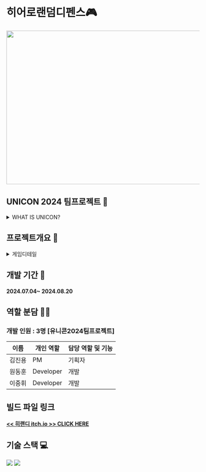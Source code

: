 # 히어로랜덤디펜스🎮
<img width="700" height="400" src="https://github.com/user-attachments/assets/f8044a8e-dcd0-495d-ba23-cc73c03133a2">

## UNICON 2024 팀프로젝트 👥
<details>
<summary>WHAT IS UNICON?</summary> 
<div markdown="1">
<br>

### [<< UNICON2024 출품작 링크>> CLICK HERE](https://unicon2024.notion.site/UNICON-2024-2efd0ae05b2948eda41b8ba445bb1cde)

<br>

<img width="1600" height="800" src="https://github.com/user-attachments/assets/ef3d5368-91c8-4d06-93ba-b43f611d78fc">
<img width="1600" height="800" src="https://github.com/user-attachments/assets/4639435f-fbd1-424a-a7a8-0fefdc76c871">

</div>
</details>

## 프로젝트개요 🔎
<details>
<summary>게임디테일</summary> 
<div markdown="1">
  
#### 게임설명1
<img width="600" src="https://github.com/user-attachments/assets/535a43a2-d9c6-43f4-b63f-aadaa18f586d">

#### 게임설명2
<img width="600" src="https://github.com/user-attachments/assets/380b801d-9e56-4b9f-b975-ffbb20f6eeea">

#### 게임설명3
<img width="600" src="https://github.com/user-attachments/assets/68f43718-c6a4-4948-9e88-a523bba2b14f">

#### 게임설명4
<img width="600" src="https://github.com/user-attachments/assets/4b345969-a196-4f28-adc5-0af179fef01e">

</div>
</details>

## 개발 기간 📅
#### 2024.07.04~ 2024.08.20

## 역할 분담 🧑‍💻
### 개발 인원 : 3명 [유니콘2024팀프로젝트]
| 이름 | 개인 역할 | 담당 역할 및 기능 |
| ------ | ---------- | ------ |
| 김진용 | PM | 기획자 |
| 원동훈 | Developer | 개발 |
| 이중휘 | Developer | 개발 |

## 빌드 파일 링크
#### [<< 히랜디 itch.io >> CLICK HERE](https://wjh9330.itch.io/herorandomdefence)

## 기술 스택 💻
<img src="https://img.shields.io/badge/Unity-FFFFFF?style=for-the-badge&logo=Unity&logoColor=black">
<img src="https://img.shields.io/badge/csharp-512BD4?style=for-the-badge&logo=csharp&logoColor=white">
